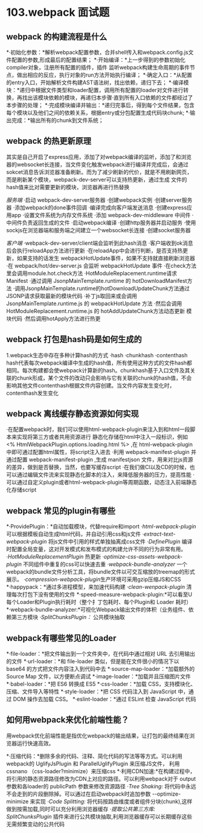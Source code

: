# 103.webpack 面试题
## webpack 的构建流程是什么
*·初始化参数：*解析webpack配置参数，合并shell传入和webpack.config.js文件配置的参数,形成最后的配置结果；
*·开始编译：*上一步得到的参数初始化compiler对象，注册所有配置的插件，插件 监听webpack构建生命周期的事件节点，做出相应的反应，执行对象的run方法开始执行编译；
*·确定入口：*从配置的entry入口，开始解析文件构建AST语法树，找出依赖，递归下去；
*·编译模块：*递归中根据文件类型和loader配置，调用所有配置的loader对文件进行转换，再找出该模块依赖的模块，再递归本步骤·直到所有入口依赖的文件都经过了本步骤的处理；
*·完成模块编译并输出：*递归完事后，得到每个文件结果，包含每个模块以及他们之间的依赖关系，根据entry或分包配置生成代码块chunk;
*·输出完成：*输出所有的chunk到文件系统；

## webpack 的热更新原理
其实是自己开启了express应用，添加了对webpack编译的监听，添加了和浏览器的websocket长连接，当文件变化触发webpack进行编译并完成后，会通过sokcet消息告诉浏览器准备刷新。而为了减少刷新的代价，就是不用刷新网页，而是刷新某个模块，webpack-dev-server可以支持热更新，通过生成 文件的hash值来比对需要更新的模块，浏览器再进行热替换

*服务端*
·启动 webpack-dev-server服务器
·创建webpack实例
·创建server服务器
·添加webpack的done事件回调
·编译完成向客户端发送消息
·创建express应用app
·设置文件系统为内存文件系统
·添加 webpack-dev-middleware 中间件
·中间件负责返回生成的文件
·启动webpack编译
·创建http服务器并启动服务
·使用sockjs在浏览器端和服务端之间建立一个websocket长连接
·创建socket服务器

*客户端*
·webpack-dev-server/client端会监听到此hash消息
·客户端收到ok消息后会执行reloadApp方法进行更新
·在reloadApp中会进行判断，是否支持热更新，如果支持的话发生 webpackHotUpdate事件，如果不支持就直接刷新浏览器
·在 webpack/hot/dev-server.js 会监听 webpackHotUpdate 事件
·在check方法里会调用module.hot.check方法
·HotModuleReplacement.runtime请求Manifest
·通过调用 JsonpMainTemplate.runtime 的 hotDownloadManifest方法
·调用JsonpMainTemplate.runtime的hotDownloadUpdateChunk方法通过JSONP请求获取最新的模块代码
·补丁js取回来或会调用 JsonpMainTemplate.runtime.js 的 webpackHotUpdate 方法
·然后会调用 HotModuleReplacement.runtime.js 的 hotAddUpdateChunk方法动态更新 模块代码
·然后调用hotApply方法进行热更

 
## webpack 打包是hash码是如何生成的
1.webpack生态中存在多种计算hash的方式
  ·hash
  ·chunkhash
  ·contenthash 
hash代表每次webpack编译中生成的hash值，所有使用这种方式的文件hash都相同。每次构建都会使webpack计算新的hash。chunkhash基于入口文件及其关联的chunk形成，某个文件的改动只会影响与它有关联的chunk的hash值，不会影响其他文件contenthash根据文件内容创建。当文件内容发生变化时，contenthash发生变化

## webpack 离线缓存静态资源如何实现

·在配置webpack时，我们可以使用html-webpack-plugin来注入到和html一段脚本来实现将第三方或者共用资源进行 静态化存储在html中注入一段标识，例如 <% HtmlWebpackPlugin.options.loading.html %> ,在 html-webpack-plugin 中即可通过配置html属性，将script注入进去
·利用 webpack-manifest-plugin 并通过配置 webpack-manifest-plugin ,生成 manifestjson 文件，用来对比js资源的差异，做到是否替换，当然，也要写缓存script
·在我们做Cl以及CD的时候，也可以通过编辑文件流来实现静态化脚本的注入，来降低服务器的压力，提高性能
·可以通过自定义plugin或者html-webpack-plugin等周期函数，动态注入前端静态化存储script

## webpack 常见的plugin有哪些
*·ProvidePlugin：*自动加载模块，代替require和import
*·html-webpack-plugin*可以根据模板自动生成html代码，并自动引用css和js文件
*·extract-text-webpack-plugin* 将js文件中引用的样式单独抽离成css文件
*·DefinePlugin* 编译时配置全局变量，这对开发模式和发布模式的构建允许不同的行为非常有用。
*·HotModuleReplacementPlugin* 热更新
*·optimize-css-assets-webpack-plugin* 不同组件中重复的css可以快速去重
*·webpack-bundle-analyzer* 一个webpack的bundle文件分析工具，将bundle文件以可交互缩放的treemap的形式展示。
*·compression-webpack-plugin*生产环境可采用gzip压缩JS和CSS
*·happypack：*通过多进程模型，来加速代码构建
*·clean-wenpack-plugin* 清理每次打包下没有使用的文件
*·speed-measure-webpack-plugin:*可以看至U每个Loader和Plugin执行耗时（整个扌丁包耗时、每个Plugin和 Loader 耗时）
*·webpack-bundle-analyzer:*可视化Webpack输出文件的体积（业务组件、依赖第三方模块
*·SplitChunksPlugin：* 公共模块抽取 

## webpack有哪些常⻅的Loader
*·file-loader：*把⽂件输出到⼀个⽂件夹中，在代码中通过相对 URL 去引⽤输出的⽂件
*·url-loader：*和 file-loader 类似，但是能在⽂件很⼩的情况下以 base64 的⽅式把⽂件内容注⼊到代码中去
*·source-map-loader：*加载额外的 Source Map ⽂件，以⽅便断点调试
*·image-loader：*加载并且压缩图⽚⽂件
*·babel-loader：*把 ES6 转换成 ES5
*·css-loader：*加载 CSS，⽀持模块化、压缩、⽂件导⼊等特性
*·style-loader：*把 CSS 代码注⼊到 JavaScript 中，通过 DOM 操作去加载 CSS。
*·eslint-loader：*通过 ESLint 检查 JavaScript 代码

## 如何⽤webpack来优化前端性能？
⽤webpack优化前端性能是指优化webpack的输出结果，让打包的最终结果在浏览器运⾏快速⾼效。

*·压缩代码：*删除多余的代码、注释、简化代码的写法等等⽅式。可以利⽤webpack的 UglifyJsPlugin 和 ParallelUglifyPlugin 来压缩JS⽂件， 利⽤ cssnano （css-loader?minimize）来压缩css
*·利⽤CDN加速:*在构建过程中，将引⽤的静态资源路径修改为CDN上对应的路径。可以利⽤webpack对于 output 参数和各loader的 publicPath 参数来修改资源路径
*·Tree Shaking:* 将代码中永远不会⾛到的⽚段删除掉。可以通过在启动webpack时追加参数 --optimize-minimize 来实现
*·Code Splitting:* 将代码按路由维度或者组件分块(chunk),这样做到按需加载,同时可以充分利⽤浏览器缓存
*·提取公共第三⽅库:* *SplitChunksPlugin* 插件来进⾏公共模块抽取,利⽤浏览器缓存可以⻓期缓存这些⽆需频繁变动的公共代码


